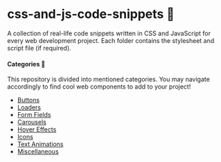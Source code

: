 # css-and-js-code-snippets :yellow_heart:

A collection of real-life code snippets written in CSS and JavaScript for every web development project. Each folder contains the stylesheet and script file (if required).

#### Categories :maple_leaf:

This repository is divided into mentioned categories. You may navigate accordingly to find cool web components to add to your project!

- [Buttons](https://github.com/Ritika-Agrawal811/css-and-js-code-snippets/blob/main/Buttons/README.md)
- [Loaders](https://github.com/Ritika-Agrawal811/css-and-js-code-snippets/blob/main/Loaders/README.md)
- [Form Fields](https://github.com/Ritika-Agrawal811/css-and-js-code-snippets/blob/main/Form%20Fields/README.md)
- [Carousels](https://github.com/Ritika-Agrawal811/css-and-js-code-snippets/blob/main/Carousels/README.md)
- [Hover Effects](https://github.com/Ritika-Agrawal811/css-and-js-code-snippets/blob/main/Hover%20Effects/README.md)
- [Icons](https://github.com/Ritika-Agrawal811/css-and-js-code-snippets/blob/main/Icons/README.md)
- [Text Animations](https://github.com/Ritika-Agrawal811/css-and-js-code-snippets/blob/main/Text%20Animations/README.md)
- [Miscellaneous](https://github.com/Ritika-Agrawal811/css-and-js-code-snippets/blob/main/Miscellaneous/README.md)
